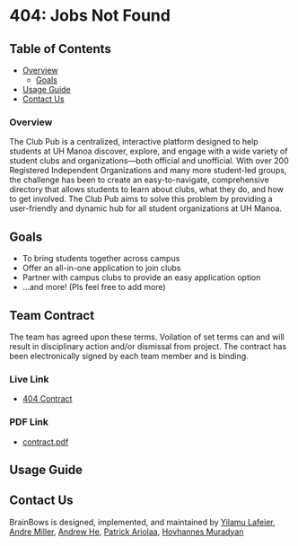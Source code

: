 # 404: Jobs Not Found

## Table of Contents
* [Overview](#overview)
    * [Goals](#goals)
* [Usage Guide](#usage-guide)
* [Contact Us](#contact-us)

### Overview

The Club Pub is a centralized, interactive platform designed to help students at UH Manoa discover, explore, and engage with a wide variety of student clubs and organizations—both official and unofficial. With over 200 Registered Independent Organizations and many more student-led groups, the challenge has been to create an easy-to-navigate, comprehensive directory that allows students to learn about clubs, what they do, and how to get involved. The Club Pub aims to solve this problem by providing a user-friendly and dynamic hub for all student organizations at UH Manoa.

## Goals

* To bring students together across campus
* Offer an all-in-one application to join clubs
* Partner with campus clubs to provide an easy application option
* ...and more! (Pls feel free to add more)

## Team Contract
The team has agreed upon these terms. Voilation of set terms can and will result in disciplinary action and/or dismissal from project. The contract has been electronically signed by each team member and is binding.
### Live Link
* [404 Contract](https://docs.google.com/document/d/1TxXB5bdOpOYseks1Diq53jgWq90syPOHFUVGKT9IJ6M/edit?usp=sharing)
### PDF Link
* [contract.pdf]()

## Usage Guide

## Contact Us

BrainBows is designed, implemented, and maintained by <a href="https://yilamulafeier.github.io">Yilamu Lafeier</a>, <a href="">Andre Miller</a>, <a href="">Andrew He</a>, <a href="">Patrick Ariolaa</a>, <a href="">Hovhannes Muradyan</a>
